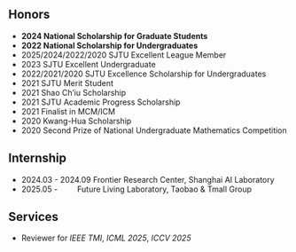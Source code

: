 ## Honors

- **2024 National Scholarship for Graduate Students**
- **2022 National Scholarship for Undergraduates**
- 2025/2024/2022/2020 SJTU Excellent League Member
- 2023 SJTU Excellent Undergraduate
- 2022/2021/2020 SJTU Excellence Scholarship for Undergraduates
- 2021 SJTU Merit Student
- 2021 Shao Ch’iu Scholarship
- 2021 SJTU Academic Progress Scholarship
- 2021 Finalist in MCM/ICM
- 2020 Kwang-Hua Scholarship
- 2020 Second Prize of National Undergraduate Mathematics Competition

## Internship
- 2024.03 - 2024.09 Frontier Research Center, Shanghai AI Laboratory
- 2025.05 -&nbsp;&nbsp;&nbsp;&nbsp;&nbsp;&nbsp;&nbsp;&nbsp;&nbsp;Future Living Laboratory, Taobao & Tmall Group


## Services
- Reviewer for _IEEE TMI_, _ICML 2025_, _ICCV 2025_
